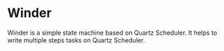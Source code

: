 # Winder
Winder is a simple state machine based on Quartz Scheduler.   It helps to write multiple steps tasks on Quartz Scheduler.


